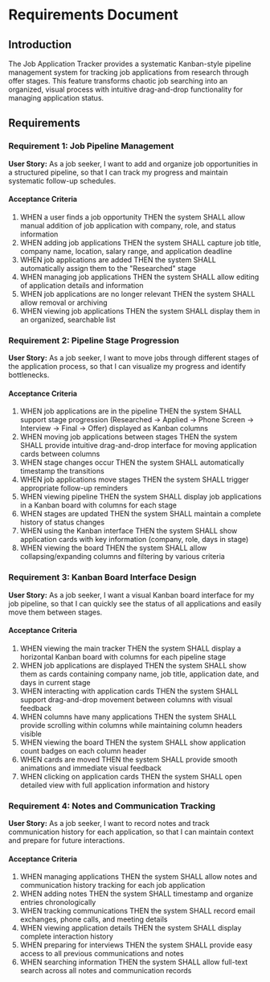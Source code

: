 # Requirements Document

## Introduction

The Job Application Tracker provides a systematic Kanban-style pipeline management system for tracking job applications from research through offer stages. This feature transforms chaotic job searching into an organized, visual process with intuitive drag-and-drop functionality for managing application status.

## Requirements

### Requirement 1: Job Pipeline Management

**User Story:** As a job seeker, I want to add and organize job opportunities in a structured pipeline, so that I can track my progress and maintain systematic follow-up schedules.

#### Acceptance Criteria

1. WHEN a user finds a job opportunity THEN the system SHALL allow manual addition of job application with company, role, and status information
2. WHEN adding job applications THEN the system SHALL capture job title, company name, location, salary range, and application deadline
3. WHEN job applications are added THEN the system SHALL automatically assign them to the "Researched" stage
4. WHEN managing job applications THEN the system SHALL allow editing of application details and information
5. WHEN job applications are no longer relevant THEN the system SHALL allow removal or archiving
6. WHEN viewing job applications THEN the system SHALL display them in an organized, searchable list

### Requirement 2: Pipeline Stage Progression

**User Story:** As a job seeker, I want to move jobs through different stages of the application process, so that I can visualize my progress and identify bottlenecks.

#### Acceptance Criteria

1. WHEN job applications are in the pipeline THEN the system SHALL support stage progression (Researched → Applied → Phone Screen → Interview → Final → Offer) displayed as Kanban columns
2. WHEN moving job applications between stages THEN the system SHALL provide intuitive drag-and-drop interface for moving application cards between columns
3. WHEN stage changes occur THEN the system SHALL automatically timestamp the transitions
4. WHEN job applications move stages THEN the system SHALL trigger appropriate follow-up reminders
5. WHEN viewing pipeline THEN the system SHALL display job applications in a Kanban board with columns for each stage
6. WHEN stages are updated THEN the system SHALL maintain a complete history of status changes
7. WHEN using the Kanban interface THEN the system SHALL show application cards with key information (company, role, days in stage)
8. WHEN viewing the board THEN the system SHALL allow collapsing/expanding columns and filtering by various criteria

### Requirement 3: Kanban Board Interface Design

**User Story:** As a job seeker, I want a visual Kanban board interface for my job pipeline, so that I can quickly see the status of all applications and easily move them between stages.

#### Acceptance Criteria

1. WHEN viewing the main tracker THEN the system SHALL display a horizontal Kanban board with columns for each pipeline stage
2. WHEN job applications are displayed THEN the system SHALL show them as cards containing company name, job title, application date, and days in current stage
3. WHEN interacting with application cards THEN the system SHALL support drag-and-drop movement between columns with visual feedback
4. WHEN columns have many applications THEN the system SHALL provide scrolling within columns while maintaining column headers visible
5. WHEN viewing the board THEN the system SHALL show application count badges on each column header
6. WHEN cards are moved THEN the system SHALL provide smooth animations and immediate visual feedback
7. WHEN clicking on application cards THEN the system SHALL open detailed view with full application information and history

### Requirement 4: Notes and Communication Tracking

**User Story:** As a job seeker, I want to record notes and track communication history for each application, so that I can maintain context and prepare for future interactions.

#### Acceptance Criteria

1. WHEN managing applications THEN the system SHALL allow notes and communication history tracking for each job application
2. WHEN adding notes THEN the system SHALL timestamp and organize entries chronologically
3. WHEN tracking communications THEN the system SHALL record email exchanges, phone calls, and meeting details
4. WHEN viewing application details THEN the system SHALL display complete interaction history
5. WHEN preparing for interviews THEN the system SHALL provide easy access to all previous communications and notes
6. WHEN searching information THEN the system SHALL allow full-text search across all notes and communication records
